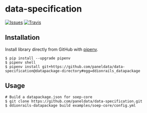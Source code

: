 # data-specification

[![Issues][issues-badge]](https://github.com/paneldata/data-specification/issues/)
[![Travis][travis-badge]](https://travis-ci.org/paneldata/data-specification/)

## Installation

Install library directly from GitHub with [pipenv](https://github.com/pypa/pipenv).

```shell
$ pip install --upgrade pipenv
$ pipenv shell
$ pipenv install git+https://github.com/paneldata/data-specification@datapackage-directory#egg=ddionrails_datapackage
```

## Usage
```shell
# Build a datapackage.json for soep-core
$ git clone https://github.com/paneldata/data-specification.git
$ ddionrails-datapackage build examples/soep-core/config.yml
```

<!-- Markdown link & img dfn's -->
[travis-badge]: https://img.shields.io/travis/paneldata/data-specification.svg
[issues-badge]: https://img.shields.io/github/issues/paneldata/data-specification.svg